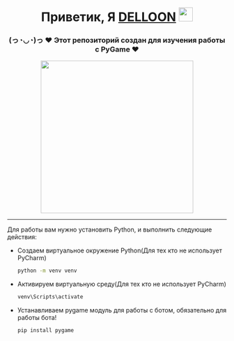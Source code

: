 <h1 align="center">Приветик, Я <a href="https://vk.com/delloon" target="_blank">DELLOON</a> 
<img src="https://github.com/blackcater/blackcater/raw/main/images/Hi.gif" height="32"/></h1>
<h3 align="center">(っ◔◡◔)っ ♥ Этот репозиторий создан для изучения работы с PyGame ♥</h3>
<div align="center">
<img src="https://i.pinimg.com/originals/55/4b/0c/554b0c1fa7871f49d1bc8c97a928c154.gif" height="350"/>
</div>
<hr>
<p>Для работы вам нужно установить Python, и выполнить следующие действия:</p>

* Создаем виртуальное окружение Python(Для тех кто не использует PyCharm)
  ```sh
  python -m venv venv
  ```
* Активируем виртуальную среду(Для тех кто не использует PyCharm)
  ```sh
  venv\Scripts\activate
  ```
* Устанавливаем pygame модуль для работы с ботом, обязательно для работы бота!
  ```sh
  pip install pygame
  ```
